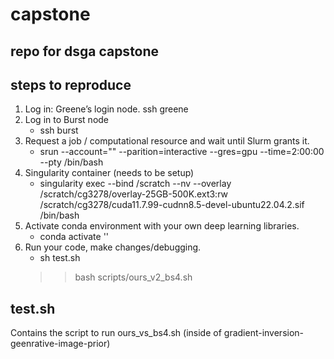 # capstone

## repo for dsga capstone

## steps to reproduce

1. Log in: Greene’s login node.
	ssh greene
2. Log in to Burst node
	- ssh burst
3. Request a job / computational resource and wait until Slurm grants it.
    - srun --account="" --parition=interactive --gres=gpu --time=2:00:00 --pty /bin/bash
4. Singularity container (needs to be setup)
    - singularity exec --bind /scratch --nv --overlay /scratch/cg3278/overlay-25GB-500K.ext3:rw /scratch/cg3278/cuda11.7.99-cudnn8.5-devel-ubuntu22.04.2.sif /bin/bash
5. Activate conda environment with your own deep learning libraries.
    - conda activate ''
6. Run your code, make changes/debugging.
    - sh test.sh
     >> bash scripts/ours_v2_bs4.sh

## test.sh
Contains the script to run ours_vs_bs4.sh (inside of gradient-inversion-geenrative-image-prior)

